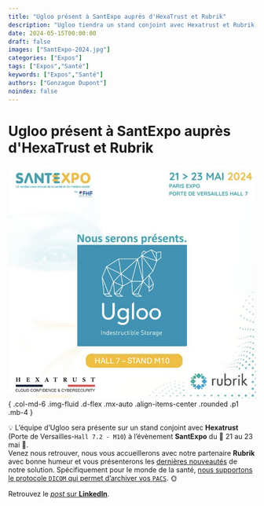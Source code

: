 ```yaml
---
title: "Ugloo présent à SantExpo auprès d'HexaTrust et Rubrik"
description: "Ugloo tiendra un stand conjoint avec Hexatrust et Rubrik, à l'évènement SantExpo du 📆 21-23 mai 2024 à la Porte de Versailles."
date: 2024-05-15T00:00:00
draft: false
images: ["SantExpo-2024.jpg"]
categories: ["Expos"]
tags: ["Expos","Santé"]
keywords: ["Expos","Santé"]
authors: ["Gonzague Dupont"]
noindex: false
---
```

# Ugloo présent à SantExpo auprès d'HexaTrust et Rubrik

![SantExpo 2024](SantExpo-2024.jpg)
{ .col-md-6 .img-fluid .d-flex .mx-auto .align-items-center .rounded .p1 .mb-4 }

💡 L’équipe d’Ugloo sera présente sur un stand conjoint avec **Hexatrust** (Porte de Versailles-`Hall 7.2 - M10`) à l’évènement **SantExpo** du 📆 21 au 23 mai 🚀.  
Venez nous retrouver, nous vous accueillerons avec notre partenaire **Rubrik** avec bonne humeur et vous présenterons les [dernières nouveautés](/features/) de notre solution. Spécifiquement pour le monde de la santé, [nous supportons le protocole `DICOM` qui permet d’archiver vos `PACS`](/features/dicom/). 🌞

Retrouvez le [_post_ sur **LinkedIn**](https://www.linkedin.com/feed/update/urn:li:activity:7196181705274081280/).
